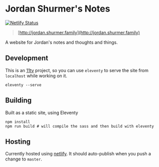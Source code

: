 Jordan Shurmer's Notes
======================

[![Netlify Status](https://api.netlify.com/api/v1/badges/5bebbdd8-03a8-41e4-a9ca-e974a36e231a/deploy-status)](https://app.netlify.com/sites/jordan-shurmer-family/deploys)

> [http://jordan.shurmer.family](http://jordan.shurmer.family)

A website for Jordan's notes and thoughts and things.

Development
-----------

This is an [11ty](https://11ty.io) project, so you can use `eleventy` to serve the site from `localhost` while working on it.

```
eleventy --serve
```

Building
--------

Built as a static site, using Eleventy

```
npm install
npm run build # will compile the sass and then build with eleventy
```


Hosting
-------

Currently hosted using [netlify](https://www.netlify.com). It should auto-publish when you push a change to `master`.



